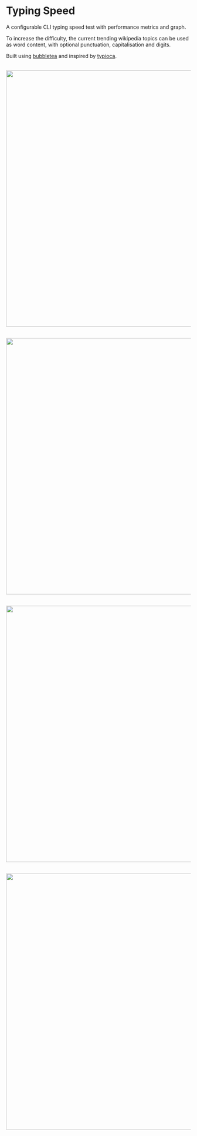 # Typing Speed

A configurable CLI typing speed test with performance metrics and graph.

To increase the difficulty, the current trending wikipedia topics can be used as word content, with optional punctuation, capitalisation and digits.

Built using [bubbletea](https://github.com/charmbracelet/bubbletea) and inspired by [typioca](https://github.com/bloznelis/typioca).

<p align="center">
	<br>
	<img width="700" src="https://user-images.githubusercontent.com/41476809/179508232-ddac709c-2ec2-4eed-9378-6a354a3bd87e.png">
	<br>
</p>

<p align="center">
	<br>
	<img width="700" src="https://user-images.githubusercontent.com/41476809/179508235-84fc1bc1-d781-41f9-bc86-c8c2cb41ba03.png">
	<br>
</p>

<p align="center">
	<br>
	<img width="700" src="https://user-images.githubusercontent.com/41476809/179508237-d2fae177-45af-47d0-83f1-37f8e618d908.png">
	<br>
</p>

<p align="center">
	<br>
	<img width="700" src="https://user-images.githubusercontent.com/41476809/179508240-76fb384f-7ff8-4351-b8da-b7f47031f910.png">
	<br>
</p>
